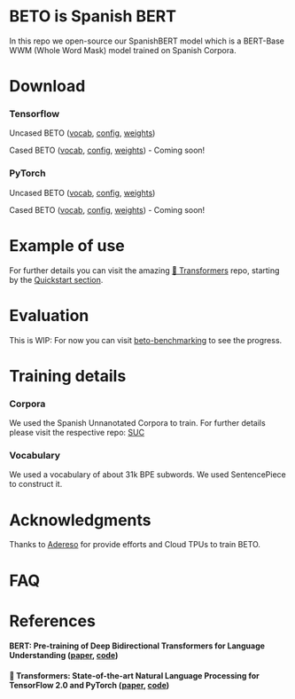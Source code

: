 # BETO is Spanish BERT

In this repo we open-source our SpanishBERT model which is a BERT-Base WWM (Whole Word Mask) model trained on Spanish Corpora.

# Download

### Tensorflow

Uncased BETO ([vocab](https://users.dcc.uchile.cl/~jperez/beto/vocab.txt), [config](https://users.dcc.uchile.cl/~jperez/beto/bert_config.json), [weights](https://users.dcc.uchile.cl/~jperez/beto/tensorflow_weights.tar.gz))

Cased BETO ([vocab](www.google.com), [config](www.google.com), [weights](www.google.com)) - Coming soon!

### PyTorch

Uncased BETO ([vocab](https://users.dcc.uchile.cl/~jperez/beto/vocab.txt), [config](https://users.dcc.uchile.cl/~jperez/beto/bert_config.json), [weights](https://users.dcc.uchile.cl/~jperez/beto/pytorch_weights.tar.gz))

Cased BETO ([vocab](www.google.com), [config](www.google.com), [weights](www.google.com)) - Coming soon!

# Example of use

For further details you can visit the amazing [🤗 Transformers](https://github.com/huggingface/transformers) repo, starting by the [Quickstart section](https://huggingface.co/transformers/quickstart.html).

# Evaluation

This is WIP: For now you can visit [beto-benchmarking](https://github.com/josecannete/beto-benchmarking) to see the progress.

# Training details

### Corpora

We used the Spanish Unnanotated Corpora to train. For further details please visit the respective repo: [SUC](https://github.com/josecannete/spanish-corpora)

### Vocabulary

We used a vocabulary of about 31k BPE subwords. We used SentencePiece to construct it.

# Acknowledgments

Thanks to [Adereso](www.adere.so) for provide efforts and Cloud TPUs to train BETO. 

# FAQ

# References
#### BERT: Pre-training of Deep Bidirectional Transformers for Language Understanding ([paper](https://arxiv.org/abs/1810.04805), [code](https://github.com/google-research/bert))

#### 🤗 Transformers: State-of-the-art Natural Language Processing for TensorFlow 2.0 and PyTorch ([paper](https://arxiv.org/abs/1910.03771), [code](https://github.com/huggingface/transformers))
